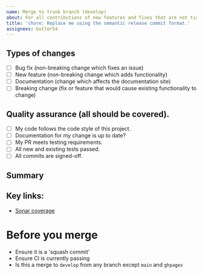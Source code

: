 ```yaml
---
name: Merge to trunk branch (develop)
about: For all contributions of new features and fixes that are not time critical.
title: 'chore: Replace me using the semantic release commit format.'
assignees: butler54
---
```


## Types of changes

<!--- What types of changes does your code introduce? Put an `x` in all the boxes that apply: -->

- [ ] Bug fix (non-breaking change which fixes an issue)
- [ ] New feature (non-breaking change which adds functionality)
- [ ] Documentation (change which affects the documentation site)
- [ ] Breaking change (fix or feature that would cause existing functionality to change)

## Quality assurance (all should be covered).

- [ ] My code follows the code style of this project.
- [ ] Documentation for my change is up to date?
- [ ] My PR meets testing requirements.
- [ ] All new and existing tests passed.
- [ ] All commits are signed-off.

## Summary

## Key links:

- [Sonar coverage](https://sonarcloud.io/dashboard?id=compliance-trestle)

# Before you merge

- Ensure it is a 'squash commit'
- Ensure CI is currently passing
- Is this a merge to `develop` from any branch except `main` and `ghpages`
